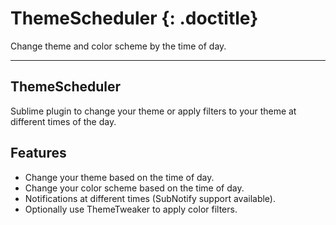 # ThemeScheduler {: .doctitle}
Change theme and color scheme by the time of day.

---

## ThemeScheduler
Sublime plugin to change your theme or apply filters to your theme at different times of the day.

## Features

- Change your theme based on the time of day.
- Change your color scheme based on the time of day.
- Notifications at different times (SubNotify support available).
- Optionally use ThemeTweaker to apply color filters.
